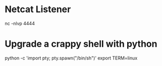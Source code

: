 # Netcat Listener
nc -nlvp 4444


# Upgrade a crappy shell with python
python -c 'import pty; pty.spawn("/bin/sh")'
export TERM=linux

